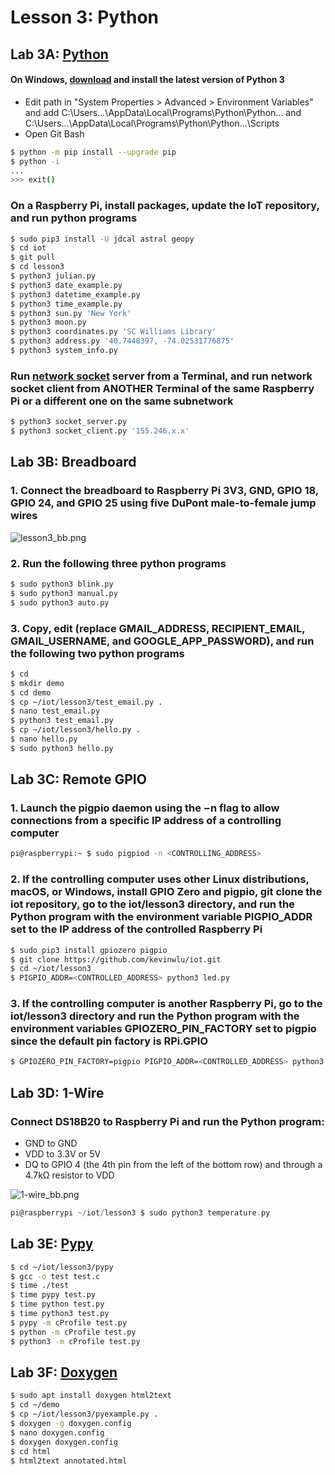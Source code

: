# Lesson 3: Python

## Lab 3A: [Python](https://en.wikipedia.org/wiki/Python_(programming_language))

#### On Windows, [download](https://www.python.org/downloads/windows/) and install the latest version of Python 3
* Edit path in "System Properties > Advanced > Environment Variables" and add C:\Users\...\AppData\Local\Programs\Python\Python... and C:\Users\...\AppData\Local\Programs\Python\Python...\Scripts
* Open Git Bash
```sh
$ python -m pip install --upgrade pip
$ python -i
...
>>> exit()
```

### On a Raspberry Pi, install packages, update the IoT repository, and run python programs
```sh
$ sudo pip3 install -U jdcal astral geopy
$ cd iot
$ git pull
$ cd lesson3
$ python3 julian.py
$ python3 date_example.py
$ python3 datetime_example.py
$ python3 time_example.py
$ python3 sun.py 'New York'
$ python3 moon.py
$ python3 coordinates.py 'SC Williams Library'
$ python3 address.py '40.7448397, -74.02531776875'
$ python3 system_info.py
```
### Run [network socket](https://en.wikipedia.org/wiki/Network_socket) server from a Terminal, and run network socket client from ANOTHER Terminal of the same Raspberry Pi or a different one on the same subnetwork
```sh
$ python3 socket_server.py
$ python3 socket_client.py '155.246.x.x'
```
## Lab 3B: Breadboard

### 1. Connect the breadboard to Raspberry Pi 3V3, GND, GPIO 18, GPIO 24, and GPIO 25 using five DuPont male-to-female jump wires

![lesson3_bb.png](https://github.com/kevinwlu/iot/blob/master/lesson3/lesson3_bb.png)

### 2. Run the following three python programs
```sh
$ sudo python3 blink.py
$ sudo python3 manual.py
$ sudo python3 auto.py
```
### 3. Copy, edit (replace GMAIL_ADDRESS, RECIPIENT_EMAIL, GMAIL_USERNAME, and GOOGLE_APP_PASSWORD), and run the following two python programs
```sh
$ cd
$ mkdir demo
$ cd demo
$ cp ~/iot/lesson3/test_email.py .
$ nano test_email.py
$ python3 test_email.py
$ cp ~/iot/lesson3/hello.py .
$ nano hello.py
$ sudo python3 hello.py
```
## Lab 3C: Remote GPIO

### 1. Launch the pigpio daemon using the −n flag to allow connections from a specific IP address of a controlling computer
```sh
pi@raspberrypi:~ $ sudo pigpiod -n <CONTROLLING_ADDRESS>
```
### 2. If the controlling computer uses other Linux distributions, macOS, or Windows, install GPIO Zero and pigpio, git clone the iot repository, go to the iot/lesson3 directory, and run the Python program with the environment variable PIGPIO_ADDR set to the IP address of the controlled Raspberry Pi
```sh
$ sudo pip3 install gpiozero pigpio
$ git clone https://github.com/kevinwlu/iot.git
$ cd ~/iot/lesson3
$ PIGPIO_ADDR=<CONTROLLED_ADDRESS> python3 led.py
```
### 3. If the controlling computer is another Raspberry Pi, go to the iot/lesson3 directory and run the Python program with the environment variables GPIOZERO_PIN_FACTORY set to pigpio since the default pin factory is RPi.GPIO
```sh
$ GPIOZERO_PIN_FACTORY=pigpio PIGPIO_ADDR=<CONTROLLED_ADDRESS> python3 led.py
```
## Lab 3D: 1-Wire

### Connect DS18B20 to Raspberry Pi and run the Python program:

* GND to GND
* VDD to 3.3V or 5V
* DQ to GPIO 4 (the 4th pin from the left of the bottom row) and through a 4.7kΩ resistor to VDD

![1-wire_bb.png](https://github.com/kevinwlu/iot/blob/master/lesson3/1-wire_bb.png)

```h
pi@raspberrypi ~/iot/lesson3 $ sudo python3 temperature.py
```

## Lab 3E: [Pypy](https://en.wikipedia.org/wiki/PyPy)
```sh
$ cd ~/iot/lesson3/pypy
$ gcc -o test test.c
$ time ./test
$ time pypy test.py
$ time python test.py
$ time python3 test.py
$ pypy -m cProfile test.py
$ python -m cProfile test.py
$ python3 -m cProfile test.py
```
## Lab 3F: [Doxygen](https://en.wikipedia.org/wiki/Doxygen)
```sh
$ sudo apt install doxygen html2text
$ cd ~/demo
$ cp ~/iot/lesson3/pyexample.py .
$ doxygen -g doxygen.config
$ nano doxygen.config
$ doxygen doxygen.config
$ cd html
$ html2text annotated.html
```

